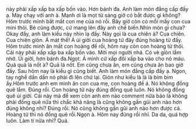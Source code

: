 này phải xấp xấp ba xấp bốn vào. Hơn bánh đa. Anh làm món đẳng cấp đấy ạ. Mày chạy với anh à. Mạnh ơi là mọt từ sáng giờ có bắt được gì không? Hôm trước mình bắt mất con mẹ của nó rồi. Bây giờ còn có mỗi mấy con cua mini thôi. Bé cũng được, cứ mang lên đây anh chế biến.Nhìn món gì chưa? Okay đấy, anh làm kiểu này nhìn lạ đấy. Này gọi là cua chiên à? Cua chiên. Cua chiên giòn. Á mát thế! Á úi giời cua hoàng tử đây đúng hoàng tử đấy. Hôm trước mình ăn mất con hoàng đế rồi, hôm nay còn con hoàng tử thôi. Cái này phải xấp xấp ba xấp bốn vào. Mời mọi người nhá. Có vẻ giòn lắm nhờ. Úi giời, hơn bánh đa.Ngọt. Á mình cứ xấp đôi xấp ba vào cho nó máu. Quả quả lá nốt à? Quả lá nốt. Em cũng chưa ăn, em cũng chưa ăn bao giờ đấy. Sau hôm nay là kiểu gì cũng biết. Anh làm món đẳng cấp đấy ạ. Ngon, tay nghề dần dần nó phải đi lên chứ lại. Giòn như kiểu là là là bim bim ấy.Hôm trước anh em mình ăn con cua mẹ, con hoàng đế á. Nó không đồng quê lắm. Đúng rồi. Con hoàng tử này đúng đồng quê luôn. Nó không đồng quê úi giời. Cái này mà để xem còn anh em nào comment nữa bảo là không phải đồng quê nữa thì chắc khả năng là cũng không gần gũi anh nào hơn đúng không nhỉ? Đúng rồi. Nó cũng không gần gũi anh nào hơn được cả. Hoàng tử thì nó đồng quê rồi.Ngọn à. Hôm nay đúng rồi nhỉ. Da da, quá hợp luôn. Làm tí nữa nhỉ? Quá.